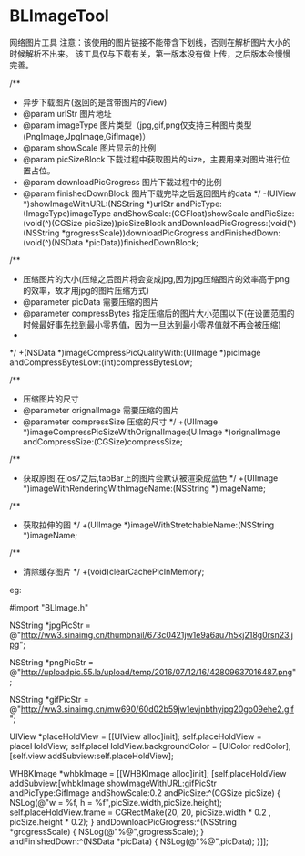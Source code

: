 # BLImageTool
网络图片工具
 注意：该使用的图片链接不能带含下划线，否则在解析图片大小的时候解析不出来。
 该工具仅与下载有关，第一版本没有做上传，之后版本会慢慢完善。
 
  /**
 *  异步下载图片(返回的是含带图片的View)
 *  @param urlStr 图片地址
 *  @param imageType 图片类型（jpg,gif,png仅支持三种图片类型(PngImage,JpgImage,GifImage)）
 *  @param showScale 图片显示的比例
 *  @param picSizeBlock 下载过程中获取图片的size，主要用来对图片进行位置占位。
 *  @param downloadPicGrogress  图片下载过程中的比例
 *  @param finishedDownBlock    图片下载完毕之后返回图片的data
 */
-(UIView *)showImageWithURL:(NSString *)urlStr andPicType:(ImageType)imageType andShowScale:(CGFloat)showScale andPicSize:(void(^)(CGSize picSize))picSizeBlock andDownloadPicGrogress:(void(^)(NSString *grogressScale))downloadPicGrogress andFinishedDown:(void(^)(NSData *picData))finishedDownBlock;

/**
 *  压缩图片的大小(压缩之后图片将会变成jpg,因为jpg压缩图片的效率高于png的效率，故才用jpg的图片压缩方式)
 *  @parameter picData       需要压缩的图片
 *  @parameter compressBytes 指定压缩后的图片大小范围以下(在设置范围的时候最好事先找到最小零界值，因为一旦达到最小零界值就不再会被压缩)
 *
 */
+(NSData *)imageCompressPicQualityWith:(UIImage *)picImage andCompressBytesLow:(int)compressBytesLow;


/**
 *  压缩图片的尺寸
 *  @parameter orignalImage  需要压缩的图片
 *  @parameter compressSize  压缩的尺寸
 */
+(UIImage *)imageCompressPicSizeWithOrignalImage:(UIImage *)orignalImage andCompressSize:(CGSize)compressSize;

/**
 *  获取原图,在ios7之后,tabBar上的图片会默认被渲染成蓝色
 */
+(UIImage *)imageWithRenderingWithImageName:(NSString *)imageName;

/**
 *  获取拉伸的图
 */
+(UIImage *)imageWithStretchableName:(NSString *)imageName;

/**
 *  清除缓存图片
 */
+(void)clearCachePicInMemory;

eg:
  
  
 #import "BLImage.h"
 
 NSString *jpgPicStr = @"http://ww3.sinaimg.cn/thumbnail/673c0421jw1e9a6au7h5kj218g0rsn23.jpg";
 
 NSString *pngPicStr = @"http://uploadpic.55.la/upload/temp/2016/07/12/16/42809637016487.png";
 
 NSString *gifPicStr = @"http://ww3.sinaimg.cn/mw690/60d02b59jw1evjnbthyipg20go09ehe2.gif";
 
 UIView *placeHoldView = [[UIView alloc]init];
 self.placeHoldView = placeHoldView;
 self.placeHoldView.backgroundColor = [UIColor redColor];
 [self.view addSubview:self.placeHoldView];
 
 WHBKImage *whbkImage = [[WHBKImage alloc]init];
 [self.placeHoldView addSubview:[whbkImage showImageWithURL:gifPicStr andPicType:GifImage andShowScale:0.2 andPicSize:^(CGSize picSize) {
 NSLog(@"w = %f, h = %f",picSize.width,picSize.height);
     self.placeHoldView.frame = CGRectMake(20, 20, picSize.width * 0.2 , picSize.height * 0.2);
 } andDownloadPicGrogress:^(NSString *grogressScale) {
     NSLog(@"%@",grogressScale);
 } andFinishedDown:^(NSData *picData) {
     NSLog(@"%@",picData);
 }]];
 
 
 
 
 
 
 
 
 
